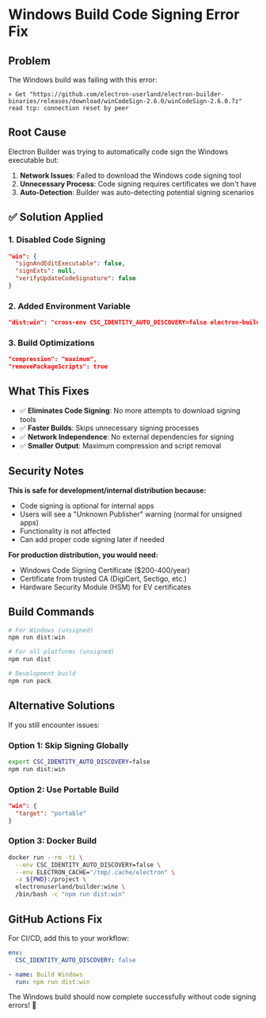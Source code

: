 # Windows Build Code Signing Error Fix

## Problem

The Windows build was failing with this error:
```
⨯ Get "https://github.com/electron-userland/electron-builder-binaries/releases/download/winCodeSign-2.6.0/winCodeSign-2.6.0.7z"
read tcp: connection reset by peer
```

## Root Cause

Electron Builder was trying to automatically code sign the Windows executable but:
1. **Network Issues**: Failed to download the Windows code signing tool
2. **Unnecessary Process**: Code signing requires certificates we don't have
3. **Auto-Detection**: Builder was auto-detecting potential signing scenarios

## ✅ Solution Applied

### 1. **Disabled Code Signing**
```json
"win": {
  "signAndEditExecutable": false,
  "signExts": null,
  "verifyUpdateCodeSignature": false
}
```

### 2. **Added Environment Variable**
```json
"dist:win": "cross-env CSC_IDENTITY_AUTO_DISCOVERY=false electron-builder --win"
```

### 3. **Build Optimizations**
```json
"compression": "maximum",
"removePackageScripts": true
```

## What This Fixes

- ✅ **Eliminates Code Signing**: No more attempts to download signing tools
- ✅ **Faster Builds**: Skips unnecessary signing processes
- ✅ **Network Independence**: No external dependencies for signing
- ✅ **Smaller Output**: Maximum compression and script removal

## Security Notes

**This is safe for development/internal distribution because:**
- Code signing is optional for internal apps
- Users will see a "Unknown Publisher" warning (normal for unsigned apps)
- Functionality is not affected
- Can add proper code signing later if needed

**For production distribution, you would need:**
- Windows Code Signing Certificate ($200-400/year)
- Certificate from trusted CA (DigiCert, Sectigo, etc.)
- Hardware Security Module (HSM) for EV certificates

## Build Commands

```bash
# For Windows (unsigned)
npm run dist:win

# For all platforms (unsigned)
npm run dist

# Development build
npm run pack
```

## Alternative Solutions

If you still encounter issues:

### Option 1: Skip Signing Globally
```bash
export CSC_IDENTITY_AUTO_DISCOVERY=false
npm run dist:win
```

### Option 2: Use Portable Build
```json
"win": {
  "target": "portable"
}
```

### Option 3: Docker Build
```bash
docker run --rm -ti \
  --env CSC_IDENTITY_AUTO_DISCOVERY=false \
  --env ELECTRON_CACHE="/tmp/.cache/electron" \
  -v ${PWD}:/project \
  electronuserland/builder:wine \
  /bin/bash -c "npm run dist:win"
```

## GitHub Actions Fix

For CI/CD, add this to your workflow:
```yaml
env:
  CSC_IDENTITY_AUTO_DISCOVERY: false

- name: Build Windows
  run: npm run dist:win
```

The Windows build should now complete successfully without code signing errors! 🎉